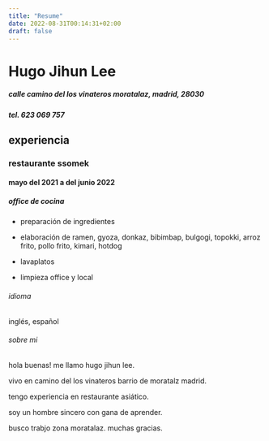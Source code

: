 ```yaml
---
title: "Resume"
date: 2022-08-31T00:14:31+02:00
draft: false
---
```



# Hugo Jihun Lee
##### calle camino del los vinateros moratalaz, madrid, 28030
##### tel. 623 069 757
## experiencia

### restaurante ssomek

#### mayo del 2021 a del junio 2022

##### office de cocina

- preparación de ingredientes

- elaboración de ramen, gyoza, donkaz, bibimbap, bulgogi, topokki, arroz frito, pollo frito, kimari, hotdog

- lavaplatos

- limpieza office y local

###### idioma

inglés, español


###### sobre mi

hola buenas! me llamo hugo jihun lee.

vivo en camino del los vinateros barrio de moratalz madrid.

tengo experiencia en restaurante asiático.

soy un hombre sincero con gana de aprender. 

busco trabjo zona moratalaz. muchas gracias.